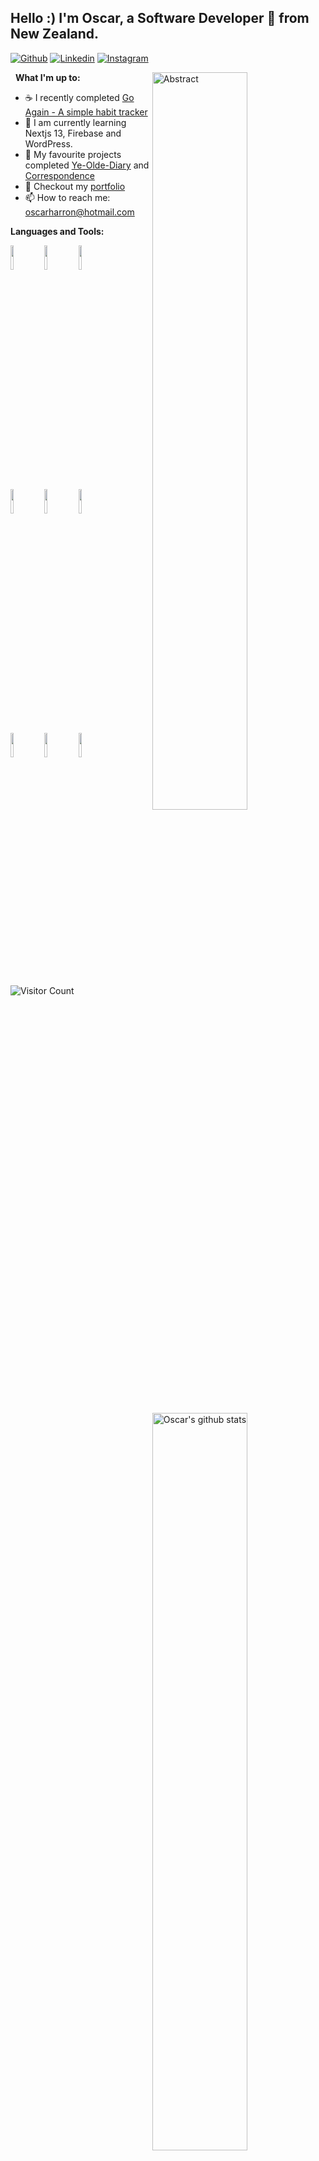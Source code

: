 <!-- Your title -->
## Hello :) I'm Oscar, a Software Developer 💯 from New Zealand.

[![Github](https://img.shields.io/badge/-Github-000?style=flat&logo=Github&logoColor=white)](https://github.com/drenchoman)
[![Linkedin](https://img.shields.io/badge/-LinkedIn-blue?style=flat&logo=Linkedin&logoColor=white)](https://www.linkedin.com/in/oscar-harron/)
[![Instagram](https://img.shields.io/badge/-Instagram-c13584?style=flat&labelColor=c13584&logo=instagram&logoColor=white)](https://www.instagram.com/its_oggie/)

&nbsp;
**What I'm up to:**
<img width="55%" align="right" alt="Abstract" src="https://res.cloudinary.com/dhkbanegq/image/upload/v1664935541/presenting_tr5lwe.jpg" />
  
- ☕ I recently completed [Go Again - A simple habit tracker](https://habit-tracker-next.vercel.app/)
- 📖 I am currently learning Nextjs 13, Firebase and WordPress.
- 👯 My favourite projects completed [Ye-Olde-Diary](https://blog-client-zeta.vercel.app/) and [Correspondence](https://github.com/drenchoman/Delayed-Messaging)
- 🤔 Checkout my [portfolio](https://oscarharron.com)
- 📫 How to reach me: oscarharron@hotmail.com

**Languages and Tools:**
<p>
  <a href="https://github.com/onimur/handle-path-oz">
    <img width="55%" align="right" alt="Oscar's github stats" src="https://github-readme-stats.vercel.app/api?username=drenchoman&show_icons=true&hide_border=true" />
  </a>

<code><img width="10%" src="https://www.vectorlogo.zone/logos/w3_html5/w3_html5-ar21.svg"></code>
<code><img width="10%" src="https://www.vectorlogo.zone/logos/w3_css/w3_css-ar21.svg"></code>
<code><img width="10%" src="https://www.vectorlogo.zone/logos/javascript/javascript-horizontal.svg"></code>
  <br />
<code><img width="10%" src="https://www.vectorlogo.zone/logos/reactjs/reactjs-ar21.svg"></code>
<code><img width="10%" src="https://www.vectorlogo.zone/logos/nodejs/nodejs-horizontal.svg"></code>
<code><img width="10%" src="https://www.vectorlogo.zone/logos/expressjs/expressjs-ar21.svg"></code>
  <br />
<code><img width="10%" src="https://www.vectorlogo.zone/logos/mongodb/mongodb-ar21.svg"></code>
<code><img width="10%" src="https://www.vectorlogo.zone/logos/firebase/firebase-ar21.svg"></code>
<code><img width="10%" src="https://www.vectorlogo.zone/logos/npmjs/npmjs-ar21.svg"></code>
  <br />
</p>
  
![Visitor Count](https://profile-counter.glitch.me/{drenchoman}/count.svg)


<!-- This readme was inspired by Murillo Comino - https://github.com/onimur -->
